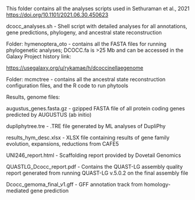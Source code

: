 This folder contains all the analyses scripts used in Sethuraman et al., 2021 https://doi.org/10.1101/2021.06.30.450623

dcocc_analyses.sh - Shell script with detailed analyses for all annotations, gene predictions, phylogeny, and ancestral state reconstruction

Folder: hymenoptera_oto - contains all the FASTA files for running phylogenetic analyses; DCOCC.fa is >25 Mb and can be accessed in the Galaxy Project history link:

https://usegalaxy.org/u/rykamae/h/dcoccinellaegenome

Folder: mcmctree - contains all the ancestral state reconstruction configuration files, and the R code to run phytools

Results, genome files:

augustus_genes.fasta.gz - gzipped FASTA file of all protein coding genes predicted by AUGUSTUS (ab initio)

dupliphytree.tre - .TRE file generated by ML analyses of DupliPhy

results_hym_desc.xlsx - XLSX file containing results of gene family evolution, expansions, reductions from CAFE5

UNI246_report.html - Scaffolding report provided by Dovetail Genomics

QUASTLG_Dcocc_report.pdf - Contains the QUAST-LG assembly quality report generated from running QUAST-LG v.5.0.2 on the final assembly file

Dcocc_gemoma_final_v1.gff - GFF annotation track from homology-mediated gene prediction
